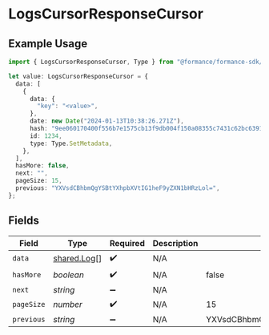 # LogsCursorResponseCursor

## Example Usage

```typescript
import { LogsCursorResponseCursor, Type } from "@formance/formance-sdk/sdk/models/shared";

let value: LogsCursorResponseCursor = {
  data: [
    {
      data: {
        "key": "<value>",
      },
      date: new Date("2024-01-13T10:38:26.271Z"),
      hash: "9ee060170400f556b7e1575cb13f9db004f150a08355c7431c62bc639166431e",
      id: 1234,
      type: Type.SetMetadata,
    },
  ],
  hasMore: false,
  next: "",
  pageSize: 15,
  previous: "YXVsdCBhbmQgYSBtYXhpbXVtIG1heF9yZXN1bHRzLol=",
};
```

## Fields

| Field                                             | Type                                              | Required                                          | Description                                       | Example                                           |
| ------------------------------------------------- | ------------------------------------------------- | ------------------------------------------------- | ------------------------------------------------- | ------------------------------------------------- |
| `data`                                            | [shared.Log](../../../sdk/models/shared/log.md)[] | :heavy_check_mark:                                | N/A                                               |                                                   |
| `hasMore`                                         | *boolean*                                         | :heavy_check_mark:                                | N/A                                               | false                                             |
| `next`                                            | *string*                                          | :heavy_minus_sign:                                | N/A                                               |                                                   |
| `pageSize`                                        | *number*                                          | :heavy_check_mark:                                | N/A                                               | 15                                                |
| `previous`                                        | *string*                                          | :heavy_minus_sign:                                | N/A                                               | YXVsdCBhbmQgYSBtYXhpbXVtIG1heF9yZXN1bHRzLol=      |